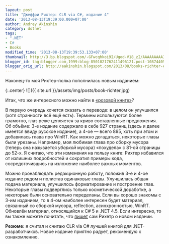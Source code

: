 ```yaml
---
layout: post
title: "Джеффри Рихтер: CLR via C#, издание 4"
date: '2013-08-13T19:39:00.000+07:00'
author: Andrey Akinshin
category: dotnet
tags:
- ".NET"
- C#
- Books
modified_time: '2013-08-13T19:39:53.133+07:00'
thumbnail: http://3.bp.blogspot.com/-GFwcqhkoi9I/Ugod-V18_zI/AAAAAAAAAI8/3dio_WDohKY/s72-c/Richter.jpg
blogger_id: tag:blogger.com,1999:blog-8501021762411496121.post-1087440598428099159
blogger_orig_url: http://aakinshin.blogspot.com/2013/08/books-richter-ed4.html
---
```


Наконец-то моя Рихтер-полка пополнилась новым изданием:

{:.center}
![]({{ site.url }}/assets/img/posts/book-richter.jpg)

Итак, что же интересного можно найти в [«розовой книге»](http://www.ozon.ru/context/detail/id/21236101/)?<!--more-->

В первую очередь хочется сказать о переводе: в целом он улучшился (хотя странности всё ещё есть). Термины используются более грамотно, глаз реже цепляется за криво составленные предложения. Об объёме: 3-е издание содержало в себе 927 страниц (здесь и далее имеется ввиду русское издание), а 4-ое — всего 895, хоть при этом и добавилась глава про WinRT. Как можно догадаться, некоторые главы были урезаны. Например, моя любимая глава про сборку мусора (теперь она называется *уборкой*
мусора) «похудела» c 81-ой страницы до 52-х. Я считаю, что эти изменения на пользу книге: Рихтер избавился от излишних подробностей и сократил примеры кода, сосредоточившись на изложение наиболее важных моментов.

Можно пронаблюдать редакционную работу, положив 3-е и 4-ое издание рядом и полистав одинаковые главы. Улучшилась общая подача материала, улучшилось форматирование и построение глав. Некоторые главы подверглись только косметической доработке, а некоторые были основательно переделаны. Если вы хорошо знакомы с 3-им изданием, то в 4-ом наиболее интересен будет материал, связанный со сборкой мусора, reflection, асинхронностью, WinRT. Обновлён материал, относящийся к C# 5 и .NET 4.5. Если интересно, то вы также можете почитать, что [пишет](http://www.wintellect.com/blogs/jeffreyr/what-s-new-in-clr-via-c-4th-edition-as-compared-to-the-3rd-edition) сам Рихетр о новом издании.

**Резюме:** я считал и считаю CLR via C# лучшей книгой для .NET-разработчиков. Новое издание приятно радует, рекомендую к ознакомлению.